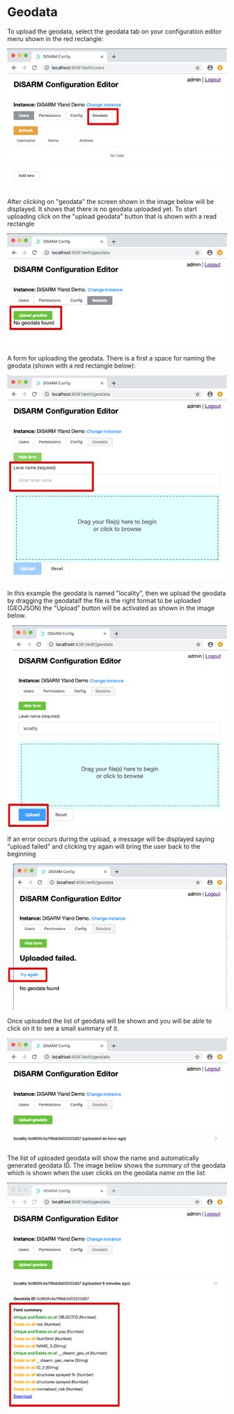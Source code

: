 # Geodata

To upload the geodata, select the geodata tab on your configuration editor menu shown in the red rectangle:

![](../.gitbook/assets/editor-image44.png)

After clicking on "geodata" the screen shown in the image below will be displayed. It shows that there is no geodata uploaded yet. To start uploading click on the "upload geodata" button that is shown with a read rectangle

![](../.gitbook/assets/editor-image18.png)

A form for uploading the geodata. There is a first a space for naming the geodata \(shown with a red rectangle below\):

![](../.gitbook/assets/editor-image6.png)

In this example the geodata is named "locality", then we upload the geodata by dragging the geodataIf the file is the right format to be uploaded \(GEOJSON\) the "Upload" button will be activated as shown in the image below.

![](../.gitbook/assets/editor-image4.png)

If an error occurs during the upload, a message will be displayed saying "upload failed" and clicking try again will bring the user back to the beginning

![](../.gitbook/assets/editor-image87.png)

Once uploaded the list of geodata will be shown and you will be able to click on it to see a small summary of it.

![](../.gitbook/assets/editor-image69.png)

The list of uploaded geodata will show the name and automatically generated geodata ID. The image below shows the summary of the geodata which is shown when the user clicks on the geodata name on the list

![](../.gitbook/assets/editor-image34.png)


